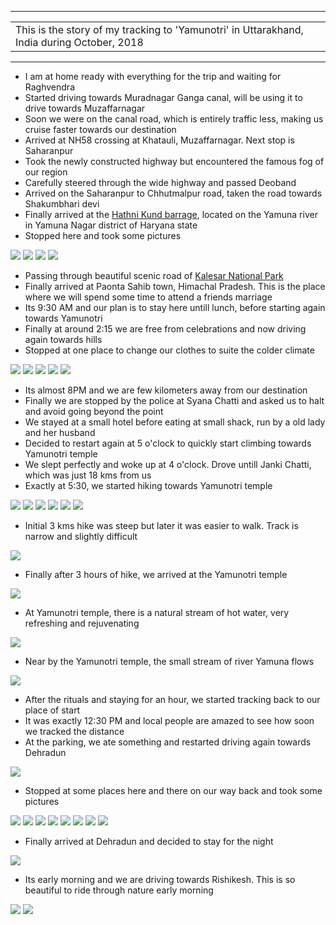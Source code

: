 
---

| |
| :--- |
| This is the story of my tracking to 'Yamunotri' in Uttarakhand, India during October, 2018|

---

* I am at home ready with everything for the trip and waiting for Raghvendra
* Started driving towards Muradnagar Ganga canal, will be using it to drive towards Muzaffarnagar
* Soon we were on the canal road, which is entirely traffic less, making us cruise faster towards our destination
* Arrived at NH58 crossing at Khatauli, Muzaffarnagar. Next stop is Saharanpur
* Took the newly constructed highway but encountered the famous fog of our region
* Carefully steered through the wide highway and passed Deoband
* Arrived on the Saharanpur to Chhutmalpur road, taken the road towards Shakumbhari devi
* Finally arrived at the [Hathni Kund barrage](https://en.wikipedia.org/wiki/Hathni_Kund_Barrage), located on the Yamuna river in Yamuna Nagar district of Haryana state
* Stopped here and took some pictures

![](https://github.com/inbravo/travel/raw/master/october-2018/images/IMG_20181012_092026.jpg)
![](https://github.com/inbravo/travel/raw/master/october-2018/images/IMG_20181012_092204.jpg)
![](https://github.com/inbravo/travel/raw/master/october-2018/images/IMG_20181012_092704.jpg)
![](https://github.com/inbravo/travel/raw/master/october-2018/images/IMG_20181012_092710.jpg)

* Passing through beautiful scenic road of [Kalesar National Park](https://en.wikipedia.org/wiki/Kalesar_National_Park)
* Finally arrived at Paonta Sahib town, Himachal Pradesh. This is the place where we will spend some time to attend a friends marriage
* Its 9:30 AM and our plan is to stay here untill lunch, before starting again towards Yamunotri
* Finally at around 2:15 we are free from celebrations and now driving again towards hills
* Stopped at one place to change our clothes to suite the colder climate 

![](https://github.com/inbravo/travel/raw/master/october-2018/images/IMG_20181012_160206.jpg)
![](https://github.com/inbravo/travel/raw/master/october-2018/images/IMG_20181012_160253.jpg)
![](https://github.com/inbravo/travel/raw/master/october-2018/images/IMG_20181012_165537.jpg)
![](https://github.com/inbravo/travel/raw/master/october-2018/images/IMG_20181012_165555.jpg)
![](https://github.com/inbravo/travel/raw/master/october-2018/images/IMG_20181012_165604.jpg)

* Its almost 8PM and we are few kilometers away from our destination
* Finally we are stopped by the police at Syana Chatti  and asked us to halt and avoid going beyond the point
* We stayed at a small hotel before eating at small shack, run by a old lady and her husband
* Decided to restart again at 5 o'clock to quickly start climbing towards Yamunotri temple
* We slept perfectly and woke up at 4 o'clock. Drove untill Janki Chatti, which was just 18 kms from us
* Exactly at 5:30, we started hiking towards Yamunotri temple

![](https://github.com/inbravo/travel/raw/master/october-2018/images/IMG_20181013_062846.jpg)
![](https://github.com/inbravo/travel/raw/master/october-2018/images/IMG_20181013_063256.jpg)
![](https://github.com/inbravo/travel/raw/master/october-2018/images/IMG_20181013_065648.jpg)
![](https://github.com/inbravo/travel/raw/master/october-2018/images/IMG_20181013_073458.jpg)
![](https://github.com/inbravo/travel/raw/master/october-2018/images/IMG_20181013_073505.jpg)
![](https://github.com/inbravo/travel/raw/master/october-2018/images/IMG_20181013_073938.jpg)

* Initial 3 kms hike was steep but later it was easier to walk. Track is narrow and slightly difficult

![](https://github.com/inbravo/travel/raw/master/october-2018/images/IMG_20181013_081936.jpg)

* Finally after 3 hours of hike, we arrived at the Yamunotri temple

![](https://github.com/inbravo/travel/raw/master/october-2018/images/IMG_20181013_091006.jpg)


* At Yamunotri temple, there is a natural stream of hot water, very refreshing and rejuvenating

![](https://github.com/inbravo/travel/raw/master/october-2018/images/pool-png.png) 

* Near by the Yamunotri temple, the small stream of river Yamuna flows

![](https://github.com/inbravo/travel/raw/master/october-2018/images/IMG_20181013_092711.jpg)

* After the rituals and staying for an hour, we started tracking back to our place of start
* It was exactly 12:30 PM and local people are amazed to see how soon we tracked the distance
* At the parking, we ate something and restarted driving again towards Dehradun

![](https://github.com/inbravo/travel/raw/master/october-2018/images/IMG_20181013_122008.jpg)

* Stopped at some places here and there on our way back and took some pictures

![](https://github.com/inbravo/travel/raw/master/october-2018/images/IMG_20181013_132601.jpg)
![](https://github.com/inbravo/travel/raw/master/october-2018/images/IMG_20181013_133451.jpg)
![](https://github.com/inbravo/travel/raw/master/october-2018/images/IMG_20181013_133507.jpg)
![](https://github.com/inbravo/travel/raw/master/october-2018/images/IMG_20181013_133514.jpg)
![](https://github.com/inbravo/travel/raw/master/october-2018/images/IMG_20181013_133915.jpg)
![](https://github.com/inbravo/travel/raw/master/october-2018/images/IMG_20181013_142539.jpg)
![](https://github.com/inbravo/travel/raw/master/october-2018/images/IMG_20181013_142543.jpg)
![](https://github.com/inbravo/travel/raw/master/october-2018/images/IMG_20181013_142554.jpg)

* Finally arrived at Dehradun and decided to stay for the night

![](https://github.com/inbravo/travel/raw/master/october-2018/images/IMG_20181014_060944.jpg)

* Its early morning and we are driving towards Rishikesh. This is so beautiful to ride through nature early morning

![](https://github.com/inbravo/travel/raw/master/october-2018/images/IMG_20181014_073807.jpg)
![](https://github.com/inbravo/travel/raw/master/october-2018/images/IMG_20181014_074019.jpg)
